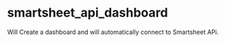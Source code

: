 # smartsheet_api_dashboard
Will Create a dashboard and will automatically connect to Smartsheet APi. 
